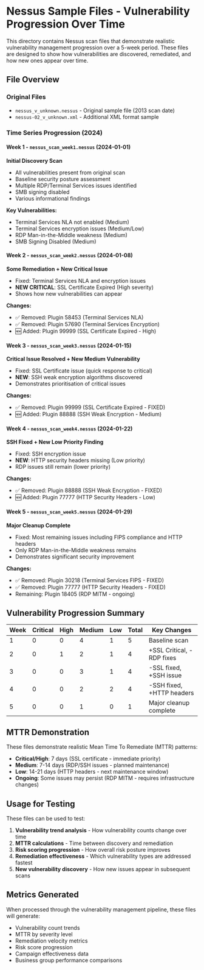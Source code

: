 # Nessus Sample Files - Vulnerability Progression Over Time

This directory contains Nessus scan files that demonstrate realistic vulnerability management progression over a 5-week period. These files are designed to show how vulnerabilities are discovered, remediated, and how new ones appear over time.

## File Overview

### Original Files
- `nessus_v_unknown.nessus` - Original sample file (2013 scan date)
- `nessus-02_v_unknown.xml` - Additional XML format sample

### Time Series Progression (2024)

#### Week 1 - `nessus_scan_week1.nessus` (2024-01-01)
**Initial Discovery Scan**
- All vulnerabilities present from original scan
- Baseline security posture assessment
- Multiple RDP/Terminal Services issues identified
- SMB signing disabled
- Various informational findings

**Key Vulnerabilities:**
- Terminal Services NLA not enabled (Medium)
- Terminal Services encryption issues (Medium/Low)
- RDP Man-in-the-Middle weakness (Medium)
- SMB Signing Disabled (Medium)

#### Week 2 - `nessus_scan_week2.nessus` (2024-01-08)
**Some Remediation + New Critical Issue**
- Fixed: Terminal Services NLA and encryption issues
- **NEW CRITICAL**: SSL Certificate Expired (High severity)
- Shows how new vulnerabilities can appear

**Changes:**
- ✅ Removed: Plugin 58453 (Terminal Services NLA)
- ✅ Removed: Plugin 57690 (Terminal Services Encryption)
- 🆕 Added: Plugin 99999 (SSL Certificate Expired - High)

#### Week 3 - `nessus_scan_week3.nessus` (2024-01-15)
**Critical Issue Resolved + New Medium Vulnerability**
- Fixed: SSL Certificate issue (quick response to critical)
- **NEW**: SSH weak encryption algorithms discovered
- Demonstrates prioritisation of critical issues

**Changes:**
- ✅ Removed: Plugin 99999 (SSL Certificate Expired - FIXED)
- 🆕 Added: Plugin 88888 (SSH Weak Encryption - Medium)

#### Week 4 - `nessus_scan_week4.nessus` (2024-01-22)
**SSH Fixed + New Low Priority Finding**
- Fixed: SSH encryption issue
- **NEW**: HTTP security headers missing (Low priority)
- RDP issues still remain (lower priority)

**Changes:**
- ✅ Removed: Plugin 88888 (SSH Weak Encryption - FIXED)
- 🆕 Added: Plugin 77777 (HTTP Security Headers - Low)

#### Week 5 - `nessus_scan_week5.nessus` (2024-01-29)
**Major Cleanup Complete**
- Fixed: Most remaining issues including FIPS compliance and HTTP headers
- Only RDP Man-in-the-Middle weakness remains
- Demonstrates significant security improvement

**Changes:**
- ✅ Removed: Plugin 30218 (Terminal Services FIPS - FIXED)
- ✅ Removed: Plugin 77777 (HTTP Security Headers - FIXED)
- Remaining: Plugin 18405 (RDP MITM - ongoing)

## Vulnerability Progression Summary

| Week | Critical | High | Medium | Low | Total | Key Changes |
|------|----------|------|--------|-----|-------|-------------|
| 1    | 0        | 0    | 4      | 1   | 5     | Baseline scan |
| 2    | 0        | 1    | 2      | 1   | 4     | +SSL Critical, -RDP fixes |
| 3    | 0        | 0    | 3      | 1   | 4     | -SSL fixed, +SSH issue |
| 4    | 0        | 0    | 2      | 2   | 4     | -SSH fixed, +HTTP headers |
| 5    | 0        | 0    | 1      | 0   | 1     | Major cleanup complete |

## MTTR Demonstration

These files demonstrate realistic Mean Time To Remediate (MTTR) patterns:

- **Critical/High**: 7 days (SSL certificate - immediate priority)
- **Medium**: 7-14 days (RDP/SSH issues - planned maintenance)
- **Low**: 14-21 days (HTTP headers - next maintenance window)
- **Ongoing**: Some issues may persist (RDP MITM - requires infrastructure changes)

## Usage for Testing

These files can be used to test:
1. **Vulnerability trend analysis** - How vulnerability counts change over time
2. **MTTR calculations** - Time between discovery and remediation
3. **Risk scoring progression** - How overall risk posture improves
4. **Remediation effectiveness** - Which vulnerability types are addressed fastest
5. **New vulnerability discovery** - How new issues appear in subsequent scans

## Metrics Generated

When processed through the vulnerability management pipeline, these files will generate:
- Vulnerability count trends
- MTTR by severity level
- Remediation velocity metrics
- Risk score progression
- Campaign effectiveness data
- Business group performance comparisons